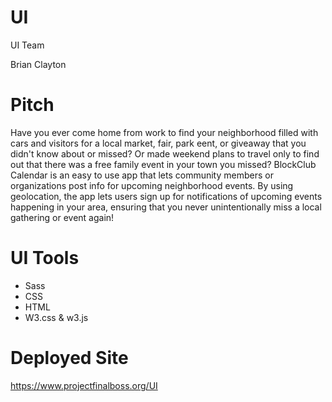 # UI
UI Team

Brian Clayton

# Pitch
Have you ever come home from work to find your neighborhood filled with cars and visitors for a local market, fair, park eent, or giveaway that you didn't know about or missed?  Or made weekend plans to travel only to find out that there was a free family event in your town you missed?  BlockClub Calendar is an easy to use app that lets community members or organizations post info for upcoming neighborhood events.  By using geolocation, the app lets users sign up for notifications of upcoming events happening in your area, ensuring that you never unintentionally miss a local gathering or event again!

# UI Tools

- Sass
- CSS
- HTML
- W3.css & w3.js

# Deployed Site

https://www.projectfinalboss.org/UI
